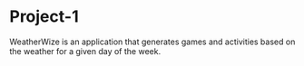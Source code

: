 # Project-1
WeatherWize is an application that generates games and activities based on the weather for a given day of the week.
